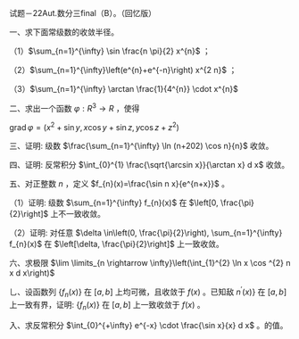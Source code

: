 试题－22Aut.数分三final（B）。（回忆版）

一、求下面常级数的收敛半径。

（1）$\sum_{n=1}^{\infty} \sin \frac{n \pi}{2} x^{n}$ ；

（2）$\sum_{n=1}^{\infty}\left(e^{n}+e^{-n}\right) x^{2 n}$ ；

（3）$\sum_{n=1}^{\infty} \arctan \frac{1}{4^{n}} \cdot x^{n}$

二、求出一个函数 $\varphi: R^{3} \rightarrow R$ ，使得

$\operatorname{grad} \varphi=\left(x^{2}+\sin y, x \cos y+\sin z, y \cos z+z^{2}\right)$

三、证明: 级数 $\frac{\sum_{n=1}^{\infty} \ln (n+202) \cos n}{n}$ 收敛。

四、证明: 反常积分 $\int_{0}^{1} \frac{\sqrt{\arcsin x}}{\arctan x} d x$ 收敛。

五、对正整数 $n$ ，定义 $f_{n}(x)=\frac{\sin n x}{e^{n+x}}$ 。

（1）证明: 级数 $\sum_{n=1}^{\infty} f_{n}(x)$ 在 $\left[0, \frac{\pi}{2}\right]$ 上不一致收敛。

（2）证明: 对任意 $\delta \in\left(0, \frac{\pi}{2}\right), \sum_{n=1}^{\infty} f_{n}(x)$ 在 $\left[\delta, \frac{\pi}{2}\right]$ 上一致收敛。

六、求极限 $\lim \limits_{n \rightarrow \infty}\left(\int_{1}^{2} \ln x \cos ^{2} n x d x\right)$

乚、设函数列 $\left\{f_{n}(x)\right\}$ 在 $[a, b]$ 上均可微，且收敛于 $f(x)$ 。已知敌 $\left.n^{\prime}(x)\right\}$ 在 $[a, b]$ 上一致有界，证明: $\left\{f_{n}(x)\right\}$ 在 $[a, b]$ 上一致收敛于 $f(x)$ 。

入、求反常积分 $\int_{0}^{+\infty} e^{-x} \cdot \frac{\sin x}{x} d x$ 。的值。

